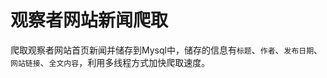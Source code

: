# 观察者网站新闻爬取

​		爬取观察者网站首页新闻并储存到Mysql中，储存的信息有``标题``、``作者``、``发布日期``、``网站链接``、``全文内容``，利用多线程方式加快爬取速度。

